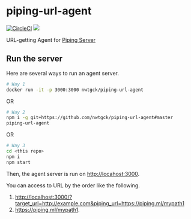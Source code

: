 # piping-url-agent
[![CircleCI](https://circleci.com/gh/nwtgck/piping-url-agent.svg?style=shield)](https://circleci.com/gh/nwtgck/piping-url-agent) [![](https://images.microbadger.com/badges/image/nwtgck/piping-url-agent.svg)](https://microbadger.com/images/nwtgck/piping-url-agent "Get your own image badge on microbadger.com")

URL-getting Agent for [Piping Server](https://github.com/nwtgck/piping-server)

## Run the server

Here are several ways to run an agent server.

```bash
# Way 1
docker run -it -p 3000:3000 nwtgck/piping-url-agent
```

OR

```bash
# Way 2
npm i -g git+https://github.com/nwtgck/piping-url-agent#master
piping-url-agent
```


OR

```bash
# Way 3
cd <this repo>
npm i
npm start
```

Then, the agent server is run on <http://locahost:3000>.

You can access to URL by the order like the following.
1. <http://localhost:3000/?target_url=http://example.com&piping_url=https://piping.ml/mypath1>
1. <https://piping.ml/mypath1>.

